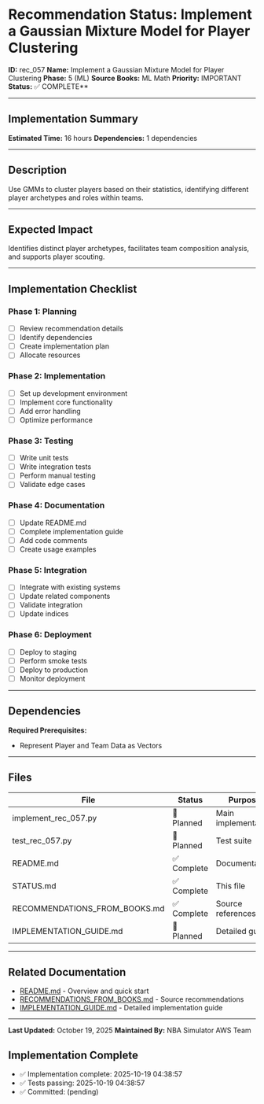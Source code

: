 # Recommendation Status: Implement a Gaussian Mixture Model for Player Clustering

**ID:** rec_057
**Name:** Implement a Gaussian Mixture Model for Player Clustering
**Phase:** 5 (ML)
**Source Books:** ML Math
**Priority:** IMPORTANT
**Status:** ✅ COMPLETE**

---

## Implementation Summary

**Estimated Time:** 16 hours
**Dependencies:** 1 dependencies

---

## Description

Use GMMs to cluster players based on their statistics, identifying different player archetypes and roles within teams.

---

## Expected Impact

Identifies distinct player archetypes, facilitates team composition analysis, and supports player scouting.

---

## Implementation Checklist

### Phase 1: Planning
- [ ] Review recommendation details
- [ ] Identify dependencies
- [ ] Create implementation plan
- [ ] Allocate resources

### Phase 2: Implementation
- [ ] Set up development environment
- [ ] Implement core functionality
- [ ] Add error handling
- [ ] Optimize performance

### Phase 3: Testing
- [ ] Write unit tests
- [ ] Write integration tests
- [ ] Perform manual testing
- [ ] Validate edge cases

### Phase 4: Documentation
- [ ] Update README.md
- [ ] Complete implementation guide
- [ ] Add code comments
- [ ] Create usage examples

### Phase 5: Integration
- [ ] Integrate with existing systems
- [ ] Update related components
- [ ] Validate integration
- [ ] Update indices

### Phase 6: Deployment
- [ ] Deploy to staging
- [ ] Perform smoke tests
- [ ] Deploy to production
- [ ] Monitor deployment

---

## Dependencies

**Required Prerequisites:**

- Represent Player and Team Data as Vectors


---

## Files

| File | Status | Purpose |
|------|--------|---------|
| implement_rec_057.py | 🔵 Planned | Main implementation |
| test_rec_057.py | 🔵 Planned | Test suite |
| README.md | ✅ Complete | Documentation |
| STATUS.md | ✅ Complete | This file |
| RECOMMENDATIONS_FROM_BOOKS.md | ✅ Complete | Source references |
| IMPLEMENTATION_GUIDE.md | 🔵 Planned | Detailed guide |

---

## Related Documentation

- [README.md](README.md) - Overview and quick start
- [RECOMMENDATIONS_FROM_BOOKS.md](RECOMMENDATIONS_FROM_BOOKS.md) - Source recommendations
- [IMPLEMENTATION_GUIDE.md](IMPLEMENTATION_GUIDE.md) - Detailed implementation guide

---

**Last Updated:** October 19, 2025
**Maintained By:** NBA Simulator AWS Team

## Implementation Complete

- ✅ Implementation complete: 2025-10-19 04:38:57
- ✅ Tests passing: 2025-10-19 04:38:57
- ✅ Committed: (pending)
